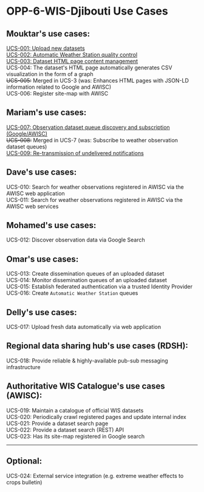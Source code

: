 # OPP-6-WIS-Djibouti Use Cases

## Mouktar's use cases:

[UCS-001: Upload new datasets](https://github.com/OpenWIS/djibouti/issues/1)  
[UCS-002: Automatic Weather Station quality control](https://github.com/OpenWIS/djibouti/issues/3)  
[UCS-003: Dataset HTML page content management](https://github.com/OpenWIS/djibouti/issues/4)  
UCS-004: The dataset's HTML page automatically generates CSV visualization in the form of a graph  
~~UCS-005:~~ Merged in UCS-3 (was: Enhances HTML pages with JSON-LD information related to Google and AWISC)  
UCS-006: Register site-map with AWISC  

## Mariam's use cases:  
[UCS-007: Observation dataset queue discovery and subscription (Google/AWISC)](https://github.com/OpenWIS/djibouti/issues/5)  
~~UCS-008:~~ Merged in UCS-7 (was: Subscribe to weather observation dataset queues)  
[UCS-009: Re-transmission of undelivered notifications](https://github.com/OpenWIS/djibouti/issues/7)  

## Dave's use cases:  
UCS-010: Search for weather observations registered in AWISC via the AWISC web application  
UCS-011: Search for weather observations registered in AWISC via the AWISC web services

## Mohamed's use cases:  
UCS-012: Discover observation data via Google Search  

## Omar's use cases:  
UCS-013: Create dissemination queues of an uploaded dataset  
UCS-014: Monitor dissemination queues of an uploaded dataset  
UCS-015: Establish federated authentication via a trusted Identity Provider  
UCS-016: Create `Automatic Weather Station` queues  

## Delly's use cases:  
UCS-017: Upload fresh data automatically via web application  

## Regional data sharing hub's use cases (RDSH):  
UCS-018: Provide reliable & highly-available pub-sub messaging infrastructure  

## Authoritative WIS Catalogue's use cases (AWISC):  
UCS-019: Maintain a catalogue of official WIS datasets  
UCS-020: Periodically crawl registered pages and update internal index  
UCS-021: Provide a dataset search page  
UCS-022: Provide a dataset search (REST) API  
UCS-023: Has its site-map registered in Google search  

---

## Optional:  
UCS-024: External service integration (e.g. extreme weather effects to crops bulletin)  

